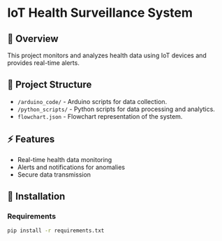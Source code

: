 # IoT Health Surveillance System

## 📌 Overview
This project monitors and analyzes health data using IoT devices and provides real-time alerts.

## 📁 Project Structure
- `/arduino_code/` - Arduino scripts for data collection.
- `/python_scripts/` - Python scripts for data processing and analytics.
- `flowchart.json` - Flowchart representation of the system.

## ⚡ Features
- Real-time health data monitoring
- Alerts and notifications for anomalies
- Secure data transmission

## 🚀 Installation
### Requirements
```bash
pip install -r requirements.txt
